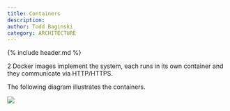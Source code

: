 ```yaml
---
title: Containers
description:
author: Todd Baginski
category: ARCHITECTURE
---
```


{% include header.md %}

2 Docker images implement the system, each runs in its own container and they communicate via HTTP/HTTPS.

The following diagram illustrates the containers.

![]({{site.baseurl}}/img/containers.jpg)